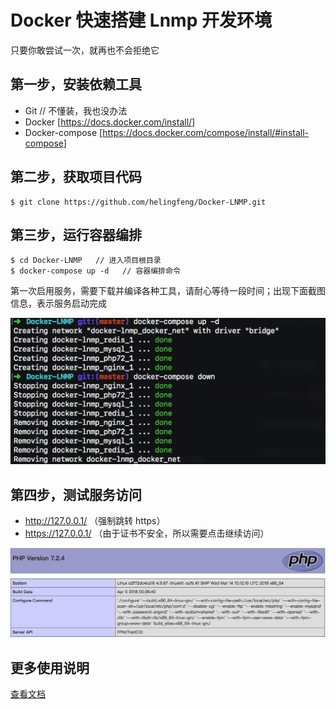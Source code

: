 # Docker 快速搭建 Lnmp 开发环境 

只要你敢尝试一次，就再也不会拒绝它

## 第一步，安装依赖工具

- Git  // 不懂装，我也没办法
- Docker [https://docs.docker.com/install/]
- Docker-compose [https://docs.docker.com/compose/install/#install-compose]

## 第二步，获取项目代码

```
$ git clone https://github.com/helingfeng/Docker-LNMP.git
```
    
## 第三步，运行容器编排

```
$ cd Docker-LNMP   // 进入项目根目录
$ docker-compose up -d   // 容器编排命令
```

第一次启用服务，需要下载并编译各种工具，请耐心等待一段时间；出现下面截图信息，表示服务启动完成

![demo](./demo5.png)



## 第四步，测试服务访问

- http://127.0.0.1/ （强制跳转 https）
- https://127.0.0.1/  （由于证书不安全，所以需要点击继续访问）

![demo](./demo3.png)


## 更多使用说明

[查看文档](wiki.md)